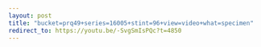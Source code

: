 ```yaml
---
layout: post
title: "bucket=prq49+series=16005+stint=96+view=video+what=specimen"
redirect_to: https://youtu.be/-SvgSmIsPQc?t=4850
---
```

